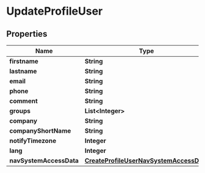 # UpdateProfileUser

## Properties
Name | Type | Description | Notes
------------ | ------------- | ------------- | -------------
**firstname** | **String** |  |  [optional]
**lastname** | **String** |  |  [optional]
**email** | **String** |  |  [optional]
**phone** | **String** |  |  [optional]
**comment** | **String** |  |  [optional]
**groups** | **List&lt;Integer&gt;** |  |  [optional]
**company** | **String** |  |  [optional]
**companyShortName** | **String** |  |  [optional]
**notifyTimezone** | **Integer** |  |  [optional]
**lang** | **Integer** |  |  [optional]
**navSystemAccessData** | [**CreateProfileUserNavSystemAccessData**](CreateProfileUserNavSystemAccessData.md) |  |  [optional]

